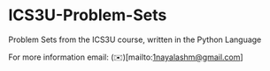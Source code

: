 # ICS3U-Problem-Sets

Problem Sets from the ICS3U course, written in the Python Language

For more information email:
(✉️)[mailto:1nayalashm@gmail.com]

